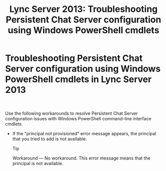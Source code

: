 ﻿---
title: 'Lync Server 2013: Troubleshooting Persistent Chat Server configuration using Windows PowerShell cmdlets'
TOCTitle: Troubleshooting Persistent Chat Server configuration using Windows PowerShell cmdlets
ms:assetid: 3d82eba5-9d68-4e30-9df7-6c5e8ba2d5ea
ms:mtpsurl: https://technet.microsoft.com/en-us/library/JJ204826(v=OCS.15)
ms:contentKeyID: 48183921
ms.date: 07/23/2014
mtps_version: v=OCS.15
---

# Troubleshooting Persistent Chat Server configuration using Windows PowerShell cmdlets in Lync Server 2013

 


Use the following workarounds to resolve Persistent Chat Server configuration issues with Windows PowerShell command-line interface cmdlets.

  - If the "principal not provisioned" error message appears, the principal that you tried to add is not available.
    

    > [!TIP]
    > Workaround — No workaround. This error message means that the principal is not available.


